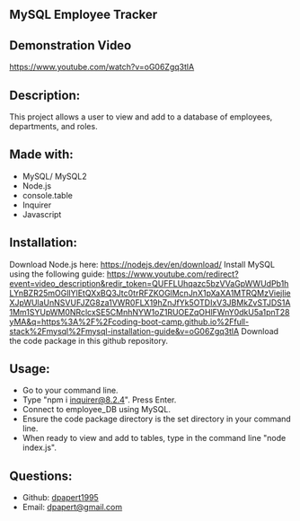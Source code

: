   ## MySQL Employee Tracker

  ## Demonstration Video
  https://www.youtube.com/watch?v=oG06Zgq3tlA

  ## Description:
  This project allows a user to view and add to a database of employees, departments, and roles.
  ## Made with:
  * MySQL/ MySQL2
  * Node.js
  * console.table
  * Inquirer
  * Javascript
  ## Installation:
  Download Node.js here: https://nodejs.dev/en/download/
  Install MySQL using the following guide: https://www.youtube.com/redirect?event=video_description&redir_token=QUFFLUhqazc5bzVVaGpWWUdPb1hLYnBZR25mOGlIYlEtQXxBQ3Jtc0trRFZKOGlMcnJnX1pXaXA1MTRQMzViejlieXJpWUlaUnNSVUFJZG8za1VWR0FLX19hZnJfYk5OTDIxV3JBMkZvSTJDS1A1Mm1SYUpWM0NRclcxSE5CMnhNYW1oZ1RUOEZqOHlFWnY0dkU5a1pnT28yMA&q=https%3A%2F%2Fcoding-boot-camp.github.io%2Ffull-stack%2Fmysql%2Fmysql-installation-guide&v=oG06Zgq3tlA
  Download the code package in this github repository.
  ## Usage:
  - Go to your command line. 
  - Type "npm i inquirer@8.2.4". Press Enter.
  - Connect to employee_DB using MySQL.
  - Ensure the code package directory is the set directory in your command line.
  - When ready to view and add to tables, type in the command line "node index.js".
  ## Questions:
  - Github: [dpapert1995](https://github.com/dpapert1995)
  - Email: dpapert@gmail.com